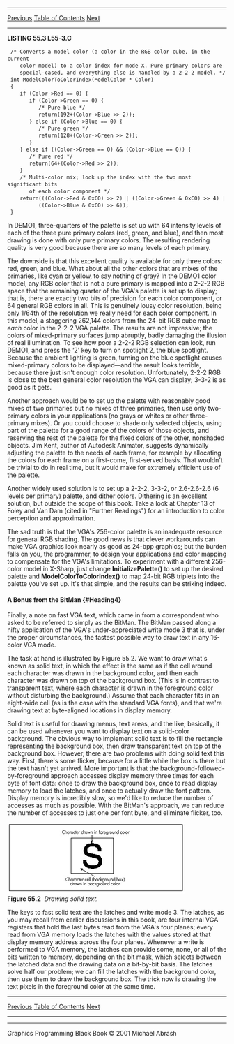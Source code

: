   ------------------------ --------------------------------- --------------------
  [Previous](55-02.html)   [Table of Contents](index.html)   [Next](55-04.html)
  ------------------------ --------------------------------- --------------------

**LISTING 55.3 L55-3.C**

     /* Converts a model color (a color in the RGB color cube, in the current
        color model) to a color index for mode X. Pure primary colors are
        special-cased, and everything else is handled by a 2-2-2 model. */
     int ModelColorToColorIndex(ModelColor * Color)
     {
        if (Color->Red == 0) {
           if (Color->Green == 0) {
              /* Pure blue */
              return(192+(Color->Blue >> 2));
           } else if (Color->Blue == 0) {
              /* Pure green */
              return(128+(Color->Green >> 2));
           }
        } else if ((Color->Green == 0) && (Color->Blue == 0)) {
           /* Pure red */
           return(64+(Color->Red >> 2));
        }
        /* Multi-color mix; look up the index with the two most significant bits
           of each color component */
        return(((Color->Red & 0xC0) >> 2) | ((Color->Green & 0xC0) >> 4) |
              ((Color->Blue & 0xC0) >> 6));
     }

In DEMO1, three-quarters of the palette is set up with 64 intensity
levels of each of the three pure primary colors (red, green, and blue),
and then most drawing is done with only pure primary colors. The
resulting rendering quality is very good because there are so many
levels of each primary.

The downside is that this excellent quality is available for only three
colors: red, green, and blue. What about all the other colors that are
mixes of the primaries, like cyan or yellow, to say nothing of gray? In
the DEMO1 color model, any RGB color that is not a pure primary is
mapped into a 2-2-2 RGB space that the remaining quarter of the VGA's
palette is set up to display; that is, there are exactly two bits of
precision for each color component, or 64 general RGB colors in all.
This is genuinely lousy color resolution, being only 1/64th of the
resolution we really need for each color component. In this model, a
staggering 262,144 colors from the 24-bit RGB cube map to *each* color
in the 2-2-2 VGA palette. The results are not impressive; the colors of
mixed-primary surfaces jump abruptly, badly damaging the illusion of
real illumination. To see how poor a 2-2-2 RGB selection can look, run
DEMO1, and press the ‘2' key to turn on spotlight 2, the blue spotlight.
Because the ambient lighting is green, turning on the blue spotlight
causes mixed-primary colors to be displayed—and the result looks
terrible, because there just isn't enough color resolution.
Unfortunately, 2-2-2 RGB is close to the best general color resolution
the VGA can display; 3-3-2 is as good as it gets.

Another approach would be to set up the palette with reasonably good
mixes of two primaries but no mixes of three primaries, then use only
two-primary colors in your applications (no grays or whites or other
three-primary mixes). Or you could choose to shade only selected
objects, using part of the palette for a good range of the colors of
those objects, and reserving the rest of the palette for the fixed
colors of the other, nonshaded objects. Jim Kent, author of Autodesk
Animator, suggests dynamically adjusting the palette to the needs of
each frame, for example by allocating the colors for each frame on a
first-come, first-served basis. That wouldn't be trivial to do in real
time, but it would make for extremely efficient use of the palette.

Another widely used solution is to set up a 2-2-2, 3-3-2, or 2.6-2.6-2.6
(6 levels per primary) palette, and dither colors. Dithering is an
excellent solution, but outside the scope of this book. Take a look at
Chapter 13 of Foley and Van Dam (cited in "Further Readings") for an
introduction to color perception and approximation.

The sad truth is that the VGA's 256-color palette is an inadequate
resource for general RGB shading. The good news is that clever
workarounds can make VGA graphics look nearly as good as 24-bpp
graphics; but the burden falls on you, the programmer, to design your
applications and color mapping to compensate for the VGA's limitations.
To experiment with a different 256-color model in X-Sharp, just change
**InitializePalette()** to set up the desired palette and
**ModelColorToColorIndex()** to map 24-bit RGB triplets into the palette
you've set up. It's that simple, and the results can be striking indeed.

#### A Bonus from the BitMan {#Heading4}

Finally, a note on fast VGA text, which came in from a correspondent who
asked to be referred to simply as the BitMan. The BitMan passed along a
nifty application of the VGA's under-appreciated write mode 3 that is,
under the proper circumstances, the fastest possible way to draw text in
any 16-color VGA mode.

The task at hand is illustrated by Figure 55.2. We want to draw what's
known as solid text, in which the effect is the same as if the cell
around each character was drawn in the background color, and then each
character was drawn on top of the background box. (This is in contrast
to transparent text, where each character is drawn in the foreground
color without disturbing the background.) Assume that each character
fits in an eight-wide cell (as is the case with the standard VGA fonts),
and that we're drawing text at byte-aligned locations in display memory.

Solid text is useful for drawing menus, text areas, and the like;
basically, it can be used whenever you want to display text on a
solid-color background. The obvious way to implement solid text is to
fill the rectangle representing the background box, then draw
transparent text on top of the background box. However, there are two
problems with doing solid text this way. First, there's some flicker,
because for a little while the box is there but the text hasn't yet
arrived. More important is that the background-followed-by-foreground
approach accesses display memory three times for each byte of font data:
once to draw the background box, once to read display memory to load the
latches, and once to actually draw the font pattern. Display memory is
incredibly slow, so we'd like to reduce the number of accesses as much
as possible. With the BitMan's approach, we can reduce the number of
accesses to just one per font byte, and eliminate flicker, too.

![](images/55-02.jpg)\
 **Figure 55.2**  *Drawing solid text.*

The keys to fast solid text are the latches and write mode 3. The
latches, as you may recall from earlier discussions in this book, are
four internal VGA registers that hold the last bytes read from the VGA's
four planes; every read from VGA memory loads the latches with the
values stored at that display memory address across the four planes.
Whenever a write is performed to VGA memory, the latches can provide
some, none, or all of the bits written to memory, depending on the bit
mask, which selects between the latched data and the drawing data on a
bit-by-bit basis. The latches solve half our problem; we can fill the
latches with the background color, then use them to draw the background
box. The trick now is drawing the text pixels in the foreground color at
the same time.

  ------------------------ --------------------------------- --------------------
  [Previous](55-02.html)   [Table of Contents](index.html)   [Next](55-04.html)
  ------------------------ --------------------------------- --------------------

* * * * *

Graphics Programming Black Book © 2001 Michael Abrash
